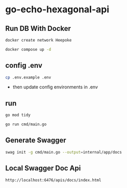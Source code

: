 # go-echo-hexagonal-api

## Run DB With Docker

```bash
docker create network Heepoke
```

```bash 
docker compose up -d
```

## config .env

```bash
cp .env.example .env
```

- then update config environments in .env

## run

```bash
go mod tidy
```

```bash
go run cmd/main.go
```

## Generate Swagger

```bash
swag init -g cmd/main.go --output=internal/app/docs
```

## Local Swagger Doc Api

```bash
http://localhost:6476/apis/docs/index.html
```
